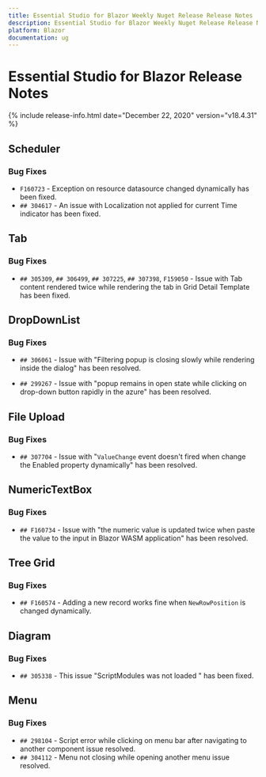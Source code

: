 ```yaml
---
title: Essential Studio for Blazor Weekly Nuget Release Release Notes  
description: Essential Studio for Blazor Weekly Nuget Release Release Notes  
platform: Blazor
documentation: ug
---
```


# Essential Studio for Blazor  Release Notes  

{% include release-info.html date="December 22, 2020"  version="v18.4.31" %} 


##  Scheduler

###    Bug Fixes

- `F160723` - Exception on resource datasource changed dynamically has been fixed.
- `## 304617` - An issue with Localization not applied for current Time indicator has been fixed.

##  Tab

###    Bug Fixes

- `## 305309`, `## 306499`, `## 307225`, `## 307398`, `F159050` - Issue with Tab content rendered twice while rendering the tab in Grid Detail Template has been fixed.

##  DropDownList

###    Bug Fixes

- `## 306061` -  Issue with "Filtering popup is closing slowly while rendering inside the dialog" has been resolved.

- `## 299267` - Issue with "popup remains in open state while clicking on drop-down button rapidly in the azure" has been resolved. 

##  File Upload

###    Bug Fixes

- `## 307704` - Issue with "`ValueChange` event doesn't fired when change the Enabled property dynamically" has been resolved.

##  NumericTextBox

###    Bug Fixes

- `## F160734` - Issue with "the numeric value is updated twice when paste the value to the input in Blazor WASM application" has been resolved.

##  Tree Grid

###    Bug Fixes

- `## F160574` - Adding a new record works fine when `NewRowPosition` is changed dynamically.

##  Diagram

###    Bug Fixes

- `## 305338` - This issue "ScriptModules was not loaded " has been fixed.

##  Menu

###    Bug Fixes

- `## 298104` - Script error while clicking on menu bar after navigating to another component issue resolved.
- `## 304112` - Menu not closing while opening another menu issue resolved.
